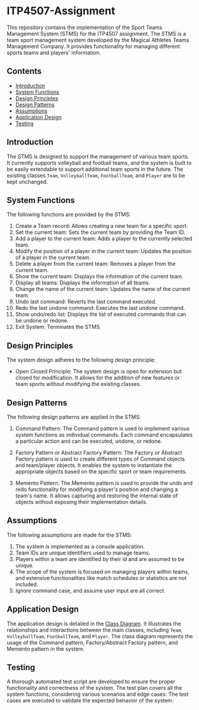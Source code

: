 # ITP4507-Assignment

This repository contains the implementation of the Sport Teams Management System (STMS) for the ITP4507 assignment. The STMS is a team sport management system developed by the Magical Athletes Teams Management Company. It provides functionality for managing different sports teams and players' information.

## Contents

- [Introduction](#introduction)
- [System Functions](#system-functions)
- [Design Principles](#design-principles)
- [Design Patterns](#design-patterns)
- [Assumptions](#assumptions)
- [Application Design](#application-design)
- [Testing](#testing)

## Introduction

The STMS is designed to support the management of various team sports. It currently supports volleyball and football teams, and the system is built to be easily extendable to support additional team sports in the future. The existing classes `Team`, `VolleyballTeam`, `FootballTeam`, and `Player` are to be kept unchanged.

## System Functions

The following functions are provided by the STMS:

1. Create a Team record: Allows creating a new team for a specific sport.
2. Set the current team: Sets the current team by providing the Team ID.
3. Add a player to the current team: Adds a player to the currently selected team.
4. Modify the position of a player in the current team: Updates the position of a player in the current team.
5. Delete a player from the current team: Removes a player from the current team.
6. Show the current team: Displays the information of the current team.
7. Display all teams: Displays the information of all teams.
8. Change the name of the current team: Updates the name of the current team.
9. Undo last command: Reverts the last command executed.
10. Redo the last undone command: Executes the last undone command.
11. Show undo/redo list: Displays the list of executed commands that can be undone or redone.
12. Exit System: Terminates the STMS.

## Design Principles

The system design adheres to the following design principle:

- Open Closed Principle: The system design is open for extension but closed for modification. It allows for the addition of new features or team sports without modifying the existing classes.

## Design Patterns

The following design patterns are applied in the STMS:

1. Command Pattern: The Command pattern is used to implement various system functions as individual commands. Each command encapsulates a particular action and can be executed, undone, or redone.

2. Factory Pattern or Abstract Factory Pattern: The Factory or Abstract Factory pattern is used to create different types of Command objects and team/player objects. It enables the system to instantiate the appropriate objects based on the specific sport or team requirements.

3. Memento Pattern: The Memento pattern is used to provide the undo and redo functionality for modifying a player's position and changing a team's name. It allows capturing and restoring the internal state of objects without exposing their implementation details.

## Assumptions

The following assumptions are made for the STMS:

1. The system is implemented as a console application.
2. Team IDs are unique identifiers used to manage teams.
3. Players within a team are identified by their id and are assumed to be unique.
4. The scope of the system is focused on managing players within teams, and extensive functionalities like match schedules or statistics are not included.
5. Ignore command case, and assume user input are all correct.

## Application Design

The application design is detailed in the [Class Diagram](./class-diagram.png). It illustrates the relationships and interactions between the main classes, including `Team`, `VolleyballTeam`, `FootballTeam`, and `Player`. The class diagram represents the usage of the Command pattern, Factory/Abstract Factory pattern, and Memento pattern in the system.

## Testing

A thorough automated test script are developed to ensure the proper functionality and correctness of the system. The test plan covers all the system functions, considering various scenarios and edge cases. The test cases are executed to validate the expected behavior of the system.
